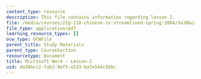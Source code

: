 ```yaml
---
content_type: resource
description: This file contains information regarding lesson 2.
file: /media/courses/21g-110-chinese-iv-streamlined-spring-2004/da38bcc2fab29ef5a533ba7e544c5bbc_MIT21G_110S04_Lesson_2.pdf
file_type: application/pdf
learning_resource_types: []
ocw_type: OCWFile
parent_title: Study Materials
parent_type: CourseSection
resourcetype: Document
title: Microsoft Word - Lesson-2
uid: da38bcc2-fab2-9ef5-a533-ba7e544c5bbc
---
```

